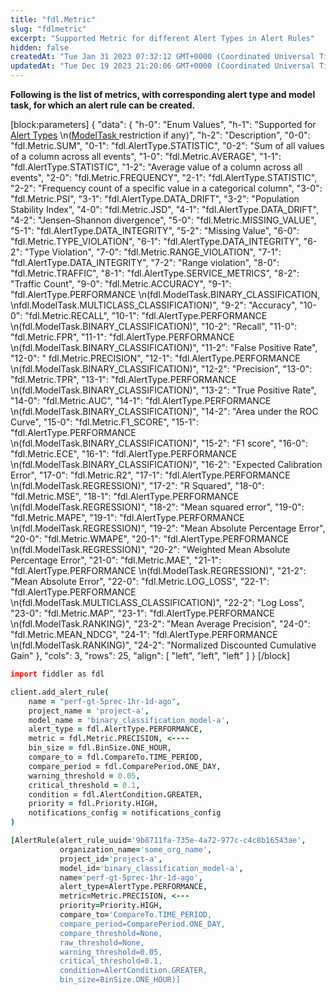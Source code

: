 ```yaml
---
title: "fdl.Metric"
slug: "fdlmetric"
excerpt: "Supported Metric for different Alert Types in Alert Rules"
hidden: false
createdAt: "Tue Jan 31 2023 07:32:12 GMT+0000 (Coordinated Universal Time)"
updatedAt: "Tue Dec 19 2023 21:20:06 GMT+0000 (Coordinated Universal Time)"
---
```

**Following is the list of metrics, with corresponding alert type and model task, for which an alert rule can be created.**

[block:parameters]
{
  "data": {
    "h-0": "Enum Values",
    "h-1": "Supported for [Alert Types](ref:fdlalerttype)  \n([ModelTask ](ref:fdlmodeltask)restriction if any)",
    "h-2": "Description",
    "0-0": "fdl.Metric.SUM",
    "0-1": "fdl.AlertType.STATISTIC",
    "0-2": "Sum of all values of a column across all events",
    "1-0": "fdl.Metric.AVERAGE",
    "1-1": "fdl.AlertType.STATISTIC",
    "1-2": "Average value of a column across all events",
    "2-0": "fdl.Metric.FREQUENCY",
    "2-1": "fdl.AlertType.STATISTIC",
    "2-2": "Frequency count of a specific value in a categorical column",
    "3-0": "fdl.Metric.PSI",
    "3-1": "fdl.AlertType.DATA_DRIFT",
    "3-2": "Population Stability Index",
    "4-0": "fdl.Metric.JSD",
    "4-1": "fdl.AlertType.DATA_DRIFT",
    "4-2": "Jensen–Shannon divergence",
    "5-0": "fdl.Metric.MISSING_VALUE",
    "5-1": "fdl.AlertType.DATA_INTEGRITY",
    "5-2": "Missing Value",
    "6-0": "fdl.Metric.TYPE_VIOLATION",
    "6-1": "fdl.AlertType.DATA_INTEGRITY",
    "6-2": "Type Violation",
    "7-0": "fdl.Metric.RANGE_VIOLATION",
    "7-1": "fdl.AlertType.DATA_INTEGRITY",
    "7-2": "Range violation",
    "8-0": "fdl.Metric.TRAFFIC",
    "8-1": "fdl.AlertType.SERVICE_METRICS",
    "8-2": "Traffic Count",
    "9-0": "fdl.Metric.ACCURACY",
    "9-1": "fdl.AlertType.PERFORMANCE  \n(fdl.ModelTask.BINARY_CLASSIFICATION,  \nfdl.ModelTask.MULTICLASS_CLASSIFICATION)",
    "9-2": "Accuracy",
    "10-0": "fdl.Metric.RECALL",
    "10-1": "fdl.AlertType.PERFORMANCE  \n(fdl.ModelTask.BINARY_CLASSIFICATION)",
    "10-2": "Recall",
    "11-0": "fdl.Metric.FPR",
    "11-1": "fdl.AlertType.PERFORMANCE  \n(fdl.ModelTask.BINARY_CLASSIFICATION)",
    "11-2": "False Positive Rate",
    "12-0": " fdl.Metric.PRECISION",
    "12-1": "fdl.AlertType.PERFORMANCE  \n(fdl.ModelTask.BINARY_CLASSIFICATION)",
    "12-2": "Precision",
    "13-0": "fdl.Metric.TPR",
    "13-1": "fdl.AlertType.PERFORMANCE  \n(fdl.ModelTask.BINARY_CLASSIFICATION)",
    "13-2": "True Positive Rate",
    "14-0": "fdl.Metric.AUC",
    "14-1": "fdl.AlertType.PERFORMANCE  \n(fdl.ModelTask.BINARY_CLASSIFICATION)",
    "14-2": "Area under the ROC Curve",
    "15-0": "fdl.Metric.F1_SCORE",
    "15-1": "fdl.AlertType.PERFORMANCE  \n(fdl.ModelTask.BINARY_CLASSIFICATION)",
    "15-2": "F1 score",
    "16-0": "fdl.Metric.ECE",
    "16-1": "fdl.AlertType.PERFORMANCE  \n(fdl.ModelTask.BINARY_CLASSIFICATION)",
    "16-2": "Expected Calibration Error",
    "17-0": "fdl.Metric.R2",
    "17-1": "fdl.AlertType.PERFORMANCE  \n(fdl.ModelTask.REGRESSION)",
    "17-2": "R Squared",
    "18-0": "fdl.Metric.MSE",
    "18-1": "fdl.AlertType.PERFORMANCE  \n(fdl.ModelTask.REGRESSION)",
    "18-2": "Mean squared error",
    "19-0": "fdl.Metric.MAPE",
    "19-1": "fdl.AlertType.PERFORMANCE  \n(fdl.ModelTask.REGRESSION)",
    "19-2": "Mean Absolute Percentage Error",
    "20-0": "fdl.Metric.WMAPE",
    "20-1": "fdl.AlertType.PERFORMANCE  \n(fdl.ModelTask.REGRESSION)",
    "20-2": "Weighted Mean Absolute Percentage Error",
    "21-0": "fdl.Metric.MAE",
    "21-1": "fdl.AlertType.PERFORMANCE  \n(fdl.ModelTask.REGRESSION)",
    "21-2": "Mean Absolute Error",
    "22-0": "fdl.Metric.LOG_LOSS",
    "22-1": "fdl.AlertType.PERFORMANCE  \n(fdl.ModelTask.MULTICLASS_CLASSIFICATION)",
    "22-2": "Log Loss",
    "23-0": "fdl.Metric.MAP",
    "23-1": "fdl.AlertType.PERFORMANCE  \n(fdl.ModelTask.RANKING)",
    "23-2": "Mean Average Precision",
    "24-0": "fdl.Metric.MEAN_NDCG",
    "24-1": "fdl.AlertType.PERFORMANCE  \n(fdl.ModelTask.RANKING)",
    "24-2": "Normalized Discounted Cumulative Gain"
  },
  "cols": 3,
  "rows": 25,
  "align": [
    "left",
    "left",
    "left"
  ]
}
[/block]


```coffeescript Usage
import fiddler as fdl

client.add_alert_rule(
    name = "perf-gt-5prec-1hr-1d-ago",
    project_name = 'project-a',
    model_name = 'binary_classification_model-a',
    alert_type = fdl.AlertType.PERFORMANCE,
    metric = fdl.Metric.PRECISION, <----
    bin_size = fdl.BinSize.ONE_HOUR, 
    compare_to = fdl.CompareTo.TIME_PERIOD,
    compare_period = fdl.ComparePeriod.ONE_DAY,
    warning_threshold = 0.05,
    critical_threshold = 0.1,
    condition = fdl.AlertCondition.GREATER,
    priority = fdl.Priority.HIGH,
    notifications_config = notifications_config
)
```
```coffeescript Outputs
[AlertRule(alert_rule_uuid='9b8711fa-735e-4a72-977c-c4c8b16543ae',
           organization_name='some_org_name',
           project_id='project-a',
           model_id='binary_classification_model-a',
           name='perf-gt-5prec-1hr-1d-ago',
           alert_type=AlertType.PERFORMANCE,
           metric=Metric.PRECISION, <---
           priority=Priority.HIGH,
           compare_to='CompareTo.TIME_PERIOD,
           compare_period=ComparePeriod.ONE_DAY,
           compare_threshold=None,
           raw_threshold=None,
           warning_threshold=0.05,
           critical_threshold=0.1,
           condition=AlertCondition.GREATER,
           bin_size=BinSize.ONE_HOUR)]
```

